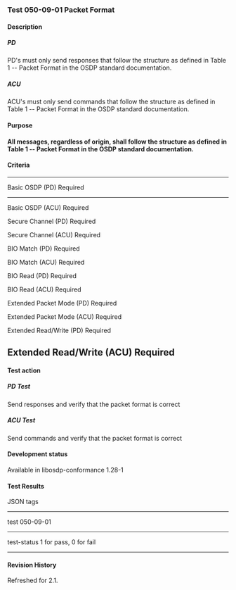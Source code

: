 ### Test 050-09-01 Packet Format

#### Description

##### PD

PD's must only send responses that follow the structure as defined in
Table 1 -- Packet Format in the OSDP standard documentation.

##### ACU

ACU's must only send commands that follow the structure as defined in
Table 1 -- Packet Format in the OSDP standard documentation.

#### Purpose

#### All messages, regardless of origin, shall follow the structure as defined in Table 1 -- Packet Format in the OSDP standard documentation. 

#### Criteria

  -----------------------------------------------------------------------
  Basic OSDP (PD)                     Required
  ----------------------------------- -----------------------------------
  Basic OSDP (ACU)                    Required

  Secure Channel (PD)                 Required

  Secure Channel (ACU)                Required

  BIO Match (PD)                      Required

  BIO Match (ACU)                     Required

  BIO Read (PD)                       Required

  BIO Read (ACU)                      Required

  Extended Packet Mode (PD)           Required

  Extended Packet Mode (ACU)          Required

  Extended Read/Write (PD)            Required

  Extended Read/Write (ACU)           Required
  -----------------------------------------------------------------------

#### Test action

##### PD Test

Send responses and verify that the packet format is correct

##### ACU Test

Send commands and verify that the packet format is correct

#### Development status

Available in libosdp-conformance 1.28-1

#### Test Results

JSON tags

  -----------------------------------------------------------------------
  test                                050-09-01
  ----------------------------------- -----------------------------------
  test-status                         1 for pass, 0 for fail

  -----------------------------------------------------------------------

#### Revision History

Refreshed for 2.1.
